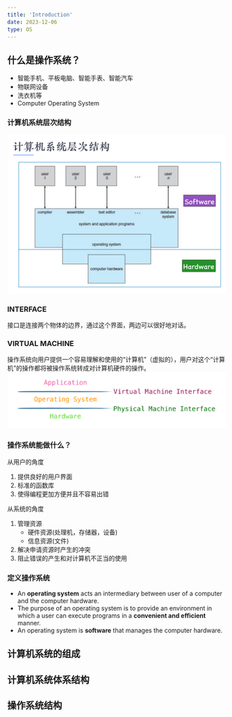 ```yaml
---
title: 'Introduction'
date: 2023-12-06
type: OS
---
```


## 什么是操作系统？

- 智能手机、平板电脑、智能手表、智能汽车
- 物联网设备
- 洗衣机等
- Computer Operating System

### 计算机系统层次结构

![计算机系统层次结构](/public/images/os/01/system-structure.png)

### INTERFACE

接口是连接两个物体的边界，通过这个界面，两边可以很好地对话。

### VIRTUAL MACHINE

操作系统向用户提供一个容易理解和使用的“计算机”（虚拟的），用户对这个“计算机”的操作都将被操作系统转成对计算机硬件的操作。
![VIRTUAL MACHINE](/public/images/os/01/virtual-machine.png)

### 操作系统能做什么？

从用户的角度

1. 提供良好的用户界面
2. 标准的函数库
3. 使得编程更加方便并且不容易出错

从系统的角度

1. 管理资源
   - 硬件资源(处理机，存储器，设备)
   - 信息资源(文件)
2. 解决申请资源时产生的冲突
3. 阻止错误的产生和对计算机不正当的使用

### 定义操作系统

- An **operating system** acts an intermediary between user of a computer and the computer hardware.
- The purpose of an operating system is to provide an environment in which a user can execute programs in a **convenient and efficient** manner.
- An operating system is **software** that manages the computer hardware.

## 计算机系统的组成

## 计算机系统体系结构

## 操作系统结构
